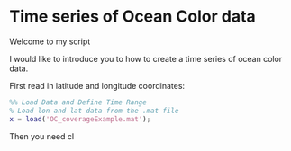
# Time series of Ocean Color data

Welcome to my script


I would like to introduce you to how to create a time series of ocean color data.


First read in latitude and longitude coordinates:

```matlab
%% Load Data and Define Time Range
% Load lon and lat data from the .mat file
x = load('OC_coverageExample.mat');

```

Then you need cl


